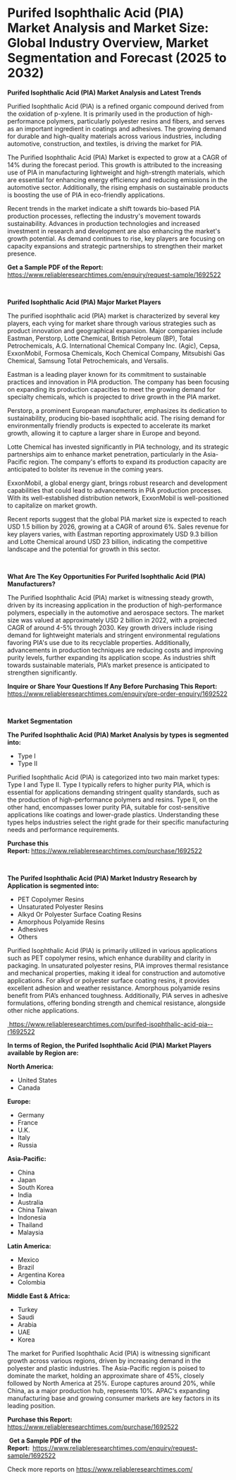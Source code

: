 <p><h1>Purifed Isophthalic Acid (PIA) Market Analysis and Market Size: Global Industry Overview, Market Segmentation and Forecast (2025 to 2032)</h1></p><p><strong>Purifed Isophthalic Acid (PIA) Market Analysis and Latest Trends</strong></p>
<p><p>Purified Isophthalic Acid (PIA) is a refined organic compound derived from the oxidation of p-xylene. It is primarily used in the production of high-performance polymers, particularly polyester resins and fibers, and serves as an important ingredient in coatings and adhesives. The growing demand for durable and high-quality materials across various industries, including automotive, construction, and textiles, is driving the market for PIA.</p><p>The Purified Isophthalic Acid (PIA) Market is expected to grow at a CAGR of 14% during the forecast period. This growth is attributed to the increasing use of PIA in manufacturing lightweight and high-strength materials, which are essential for enhancing energy efficiency and reducing emissions in the automotive sector. Additionally, the rising emphasis on sustainable products is boosting the use of PIA in eco-friendly applications.</p><p>Recent trends in the market indicate a shift towards bio-based PIA production processes, reflecting the industry's movement towards sustainability. Advances in production technologies and increased investment in research and development are also enhancing the market's growth potential. As demand continues to rise, key players are focusing on capacity expansions and strategic partnerships to strengthen their market presence.</p></p>
<p><strong>Get a Sample PDF of the Report:&nbsp;</strong> <a href="https://www.reliableresearchtimes.com/enquiry/request-sample/1692522?utm_campaign=3313&utm_medium=2&utm_source=Github&utm_content=ia&utm_term=27032025&utm_id=purifed-isophthalic-acid-pia">https://www.reliableresearchtimes.com/enquiry/request-sample/1692522</a></p>
<p>&nbsp;</p>
<p><strong>Purifed Isophthalic Acid (PIA) Major Market Players</strong></p>
<p><p>The purified isophthalic acid (PIA) market is characterized by several key players, each vying for market share through various strategies such as product innovation and geographical expansion. Major companies include Eastman, Perstorp, Lotte Chemical, British Petroleum (BP), Total Petrochemicals, A.G. International Chemical Company Inc. (Agic), Cepsa, ExxonMobil, Formosa Chemicals, Koch Chemical Company, Mitsubishi Gas Chemical, Samsung Total Petrochemicals, and Versalis.</p><p>Eastman is a leading player known for its commitment to sustainable practices and innovation in PIA production. The company has been focusing on expanding its production capacities to meet the growing demand for specialty chemicals, which is projected to drive growth in the PIA market.</p><p>Perstorp, a prominent European manufacturer, emphasizes its dedication to sustainability, producing bio-based isophthalic acid. The rising demand for environmentally friendly products is expected to accelerate its market growth, allowing it to capture a larger share in Europe and beyond.</p><p>Lotte Chemical has invested significantly in PIA technology, and its strategic partnerships aim to enhance market penetration, particularly in the Asia-Pacific region. The company's efforts to expand its production capacity are anticipated to bolster its revenue in the coming years.</p><p>ExxonMobil, a global energy giant, brings robust research and development capabilities that could lead to advancements in PIA production processes. With its well-established distribution network, ExxonMobil is well-positioned to capitalize on market growth.</p><p>Recent reports suggest that the global PIA market size is expected to reach USD 1.5 billion by 2026, growing at a CAGR of around 6%. Sales revenue for key players varies, with Eastman reporting approximately USD 9.3 billion and Lotte Chemical around USD 23 billion, indicating the competitive landscape and the potential for growth in this sector.</p></p>
<p>&nbsp;</p>
<p><strong>What Are The Key Opportunities For Purifed Isophthalic Acid (PIA) Manufacturers?</strong></p>
<p><p>The Purified Isophthalic Acid (PIA) market is witnessing steady growth, driven by its increasing application in the production of high-performance polymers, especially in the automotive and aerospace sectors. The market size was valued at approximately USD 2 billion in 2022, with a projected CAGR of around 4-5% through 2030. Key growth drivers include rising demand for lightweight materials and stringent environmental regulations favoring PIA's use due to its recyclable properties. Additionally, advancements in production techniques are reducing costs and improving purity levels, further expanding its application scope. As industries shift towards sustainable materials, PIA’s market presence is anticipated to strengthen significantly.</p></p>
<p><strong>Inquire or Share Your Questions If Any Before Purchasing This Report:</strong> <a href="https://www.reliableresearchtimes.com/enquiry/pre-order-enquiry/1692522?utm_campaign=3313&utm_medium=2&utm_source=Github&utm_content=ia&utm_term=27032025&utm_id=purifed-isophthalic-acid-pia">https://www.reliableresearchtimes.com/enquiry/pre-order-enquiry/1692522</a></p>
<p>&nbsp;</p>
<p><strong>Market Segmentation</strong></p>
<p><strong>The Purifed Isophthalic Acid (PIA) Market Analysis by types is segmented into:</strong></p>
<p><ul><li>Type I</li><li>Type II</li></ul></p>
<p><p>Purified Isophthalic Acid (PIA) is categorized into two main market types: Type I and Type II. Type I typically refers to higher purity PIA, which is essential for applications demanding stringent quality standards, such as the production of high-performance polymers and resins. Type II, on the other hand, encompasses lower purity PIA, suitable for cost-sensitive applications like coatings and lower-grade plastics. Understanding these types helps industries select the right grade for their specific manufacturing needs and performance requirements.</p></p>
<p><strong>Purchase this Report:&nbsp;</strong><a href="https://www.reliableresearchtimes.com/purchase/1692522?utm_campaign=3313&utm_medium=2&utm_source=Github&utm_content=ia&utm_term=27032025&utm_id=purifed-isophthalic-acid-pia">https://www.reliableresearchtimes.com/purchase/1692522</a></p>
<p>&nbsp;</p>
<p><strong>The Purifed Isophthalic Acid (PIA) Market Industry Research by Application is segmented into:</strong></p>
<p><ul><li>PET Copolymer Resins</li><li>Unsaturated Polyester Resins</li><li>Alkyd Or Polyester Surface Coating Resins</li><li>Amorphous Polyamide Resins</li><li>Adhesives</li><li>Others</li></ul></p>
<p><p>Purified Isophthalic Acid (PIA) is primarily utilized in various applications such as PET copolymer resins, which enhance durability and clarity in packaging. In unsaturated polyester resins, PIA improves thermal resistance and mechanical properties, making it ideal for construction and automotive applications. For alkyd or polyester surface coating resins, it provides excellent adhesion and weather resistance. Amorphous polyamide resins benefit from PIA’s enhanced toughness. Additionally, PIA serves in adhesive formulations, offering bonding strength and chemical resistance, alongside other niche applications.</p></p>
<p><a href="https://www.reliableresearchtimes.com/purifed-isophthalic-acid-pia--r1692522?utm_campaign=3313&utm_medium=2&utm_source=Github&utm_content=ia&utm_term=27032025&utm_id=purifed-isophthalic-acid-pia">&nbsp;https://www.reliableresearchtimes.com/purifed-isophthalic-acid-pia--r1692522</a></p>
<p><strong>In terms of Region, the Purifed Isophthalic Acid (PIA) Market Players available by Region are:</strong></p>
<p>
    <p> <strong> North America: </strong>
        <ul>
            <li>United States</li>
            <li>Canada</li>
        </ul>
        </p> 
    <p> <strong> Europe: </strong>
        <ul>
            <li>Germany</li>
            <li>France</li>
            <li>U.K.</li>
            <li>Italy</li>
            <li>Russia</li>
        </ul>
        </p> 
    <p> <strong> Asia-Pacific: </strong>
        <ul>
            <li>China</li>
            <li>Japan</li>
            <li>South Korea</li>
            <li>India</li>
            <li>Australia</li>
            <li>China Taiwan</li>
            <li>Indonesia</li>
            <li>Thailand</li>
            <li>Malaysia</li>
        </ul>
        </p> 
    <p> <strong> Latin America: </strong>
        <ul>
            <li>Mexico</li>
            <li>Brazil</li>
            <li>Argentina Korea</li>
            <li>Colombia</li>
        </ul>
        </p> 
    <p> <strong> Middle East & Africa: </strong>
        <ul>
            <li>Turkey</li>
            <li>Saudi</li>
            <li>Arabia</li>
            <li>UAE</li>
            <li>Korea</li>
        </ul>
    </p>
    </p>
<p><p>The market for Purified Isophthalic Acid (PIA) is witnessing significant growth across various regions, driven by increasing demand in the polyester and plastic industries. The Asia-Pacific region is poised to dominate the market, holding an approximate share of 45%, closely followed by North America at 25%. Europe captures around 20%, while China, as a major production hub, represents 10%. APAC's expanding manufacturing base and growing consumer markets are key factors in its leading position.</p></p>
<p><strong>Purchase this Report: </strong><a href="https://www.reliableresearchtimes.com/purchase/1692522?utm_campaign=3313&utm_medium=2&utm_source=Github&utm_content=ia&utm_term=27032025&utm_id=purifed-isophthalic-acid-pia">https://www.reliableresearchtimes.com/purchase/1692522</a></p>
<p>&nbsp;<strong>Get a Sample PDF of the Report:&nbsp;&nbsp;</strong><a href="https://www.reliableresearchtimes.com/enquiry/request-sample/1692522?utm_campaign=3313&utm_medium=2&utm_source=Github&utm_content=ia&utm_term=27032025&utm_id=purifed-isophthalic-acid-pia">https://www.reliableresearchtimes.com/enquiry/request-sample/1692522</a></p>
<p><strong></strong></p>
<p>Check more reports on <a href="https://www.reliableresearchtimes.com/?utm_campaign=3313&utm_medium=2&utm_source=Github&utm_content=ia&utm_term=27032025&utm_id=purifed-isophthalic-acid-pia">https://www.reliableresearchtimes.com/</a></p>